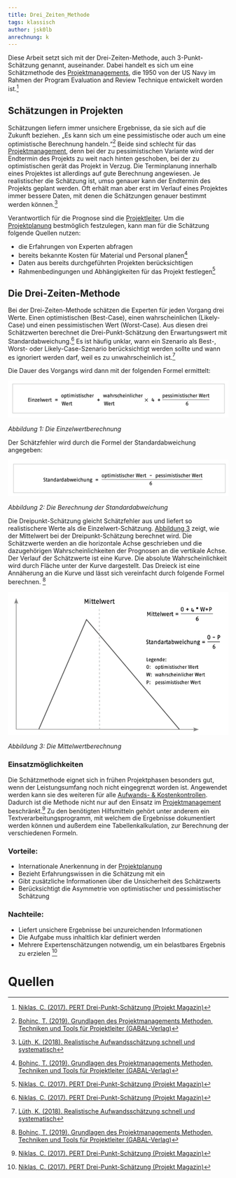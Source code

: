 ```yaml
---
title: Drei_Zeiten_Methode
tags: klassisch
author: jsk0lb
anrechnung: k
---
```


Diese Arbeit setzt sich mit der Drei-Zeiten-Methode, auch 3-Punkt-Schätzung genannt, auseinander. Dabei handelt es sich um eine Schätzmethode des [Projektmanagements](Projektmanagement.md), die 1950 von der US Navy im Rahmen der Program Evaluation and Review Technique entwickelt worden ist.[^2]
## Schätzungen in Projekten
Schätzungen liefern immer unsichere Ergebnisse, da sie sich auf die Zukunft beziehen. „Es kann sich um eine pessimistische oder auch um eine optimistische Berechnung handeln.“[^1] Beide sind schlecht für das [Projektmanagement](Projektmanagement.md), denn bei der zu pessimistischen Variante wird der Endtermin des Projekts zu weit nach hinten geschoben, bei der zu optimistischen gerät das Projekt in Verzug. Die Terminplanung innerhalb eines Projektes ist allerdings auf gute Berechnung angewiesen. Je realistischer die Schätzung ist, umso genauer kann der Endtermin des Projekts geplant werden. Oft erhält man aber erst im Verlauf eines Projektes immer bessere Daten, mit denen die Schätzungen genauer bestimmt werden können.[^3]

Verantwortlich für die Prognose sind die [Projektleiter](Projektleiter.md). Um die [Projektplanung](Projektplanung.md) bestmöglich festzulegen, kann man für die Schätzung folgende Quellen nutzen: 

* die Erfahrungen von Experten abfragen
* bereits bekannte Kosten für Material und Personal planen[^1]
* Daten aus bereits durchgeführten Projekten berücksichtigen
* Rahmenbedingungen und Abhängigkeiten für das Projekt festlegen[^2]
## Die Drei-Zeiten-Methode

Bei der Drei-Zeiten-Methode schätzen die Experten für jeden Vorgang drei Werte. Einen optimistischen (Best-Case), einen wahrscheinlichen (Likely-Case) und einen pessimistischen Wert (Worst-Case). Aus diesen drei Schätzwerten berechnet die Drei-Punkt-Schätzung den Erwartungswert mit Standardabweichung.[^2] Es ist häufig unklar, wann ein Szenario als Best-, Worst- oder Likely-Case-Szenario berücksichtigt werden sollte und wann es ignoriert werden darf, weil es zu unwahrscheinlich ist.[^3] 

Die Dauer des Vorgangs wird dann mit der folgenden Formel ermittelt:

![Beispielabbildung](Drei_Zeiten_Methode/Einzelwert_Berechnung.png)

*Abbildung 1: Die Einzelwertberechnung* 



Der Schätzfehler wird durch die Formel der Standardabweichung angegeben: 

![Beispielabbildung](Drei_Zeiten_Methode/Standardabweichung.png)

*Abbildung 2: Die Berechnung der Standardabweichung*

Die Dreipunkt-Schätzung gleicht Schätzfehler aus und liefert so realistischere Werte als die Einzelwert-Schätzung. [Abbildung 3](Drei_Zeiten_Methode/Mittelwert.png) zeigt, wie der Mittelwert bei der Dreipunkt-Schätzung berechnet wird. Die Schätzwerte werden an die horizontale Achse geschrieben und die dazugehörigen Wahrscheinlichkeiten der Prognosen an die vertikale Achse. Der Verlauf der Schätzwerte ist eine Kurve. Die absolute Wahrscheinlichkeit wird durch Fläche unter der Kurve dargestellt. Das Dreieck ist eine Annäherung an die Kurve und lässt sich vereinfacht durch folgende Formel berechnen. [^1]

![Beispielabbildung](Drei_Zeiten_Methode/Mittelwert.png)

*Abbildung 3: Die Mittelwertberechnung*

### Einsatzmöglichkeiten

Die Schätzmethode eignet sich in frühen Projektphasen besonders gut, wenn der Leistungsumfang noch nicht eingegrenzt worden ist. Angewendet werden kann sie des weiteren für alle [Aufwands- & Kostenkontrollen](Aufwands_Kosten_Kontrolle.md). Dadurch ist die Methode nicht nur auf den Einsatz im [Projektmanagement](Projektmanagement.md) beschränkt.[^2] Zu den benötigten Hilfsmitteln gehört unter anderem ein Textverarbeitungsprogramm, mit welchem die Ergebnisse dokumentiert werden können und außerdem eine Tabellenkalkulation, zur Berechnung der verschiedenen Formeln.

### Vorteile:
* Internationale Anerkennung in der [Projektplanung](Projektplanung.md)
* Bezieht Erfahrungswissen in die Schätzung mit ein
* Gibt zusätzliche Informationen über die Unsicherheit des Schätzwerts
* Berücksichtigt die Asymmetrie von optimistischer und pessimistischer Schätzung


### Nachteile:

* Liefert unsichere Ergebnisse bei unzureichenden Informationen
* Die Aufgabe muss inhaltlich klar definiert werden
* Mehrere Expertenschätzungen notwendig, um ein belastbares Ergebnis zu erzielen [^2]



# Quellen

[^1]: [Bohinc, T. (2019). Grundlagen des Projektmanagements
Methoden, Techniken und Tools für Projektleiter (GABAL-Verlag)](https://www.google.de/books/edition/Grundlagen_des_Projektmanagements/o53Fc1f-7g0C?hl=de&gbpv=1&printsec=frontcover)

[^2]: [Niklas, C. (2017). PERT Drei-Punkt-Schätzung (Projekt Magazin)](https://www.projektmagazin.de/methoden/pert-drei-punkt-schaetzung)

[^3]: [Lüth, K. (2018). Realistische Aufwandsschätzung schnell und systematisch](https://www-1wiso-2net-1de-10000b99w02a5.han.ub.fau.de/document/PROJ__1412c13808119c46f9a95c58cc31b4c0fc988dba)

